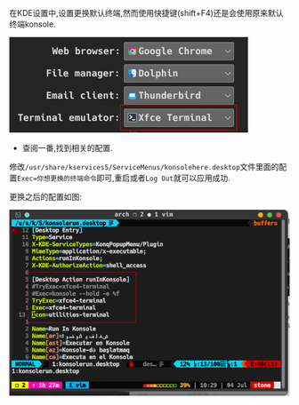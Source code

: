  在KDE设置中,设置更换默认终端,然而使用快捷键(shift+F4)还是会使用原来默认终端konsole.

![kde设置](./Image/kde设置.png)

- 查阅一番,找到相关的配置.

修改`/usr/share/kservices5/ServiceMenus/konsolehere.desktop`文件里面的配置`Exec=你想更换的终端命令`即可,重启或者`Log Out`就可以应用成功.

更换之后的配置如图:

![ChangeTermian](./Image/ChangeTerminal.png)

